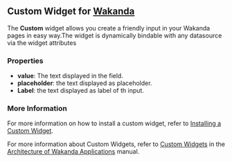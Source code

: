 ## Custom Widget for [Wakanda](http://wakanda.org)The __Custom__ widget allows you create a friendly input in your Wakanda pages in easy way.The widget is dynamically bindable with any datasource via the widget attributes  ### Properties* __value__: The text displayed in the field.* __placeholder__: the text displayed as placeholder.* __Label__: the text displayed as label of th input.### More InformationFor more information on how to install a custom widget, refer to [Installing a Custom Widget](http://doc.wakanda.org/WakandaStudio0/help/Title/en/page3869.html#1027761).For more information about Custom Widgets, refer to [Custom Widgets](http://doc.wakanda.org/Wakanda0.v5/help/Title/en/page3863.html "Custom Widgets") in the [Architecture of Wakanda Applications](http://doc.wakanda.org/Wakanda0.v5/help/Title/en/page3844.html "Architecture of Wakanda Applications") manual.